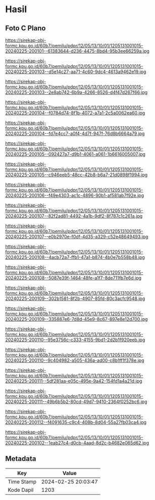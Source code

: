 # Hasil

## Foto C Plano

https://sirekap-obj-formc.kpu.go.id/60b7/pemilu/pdpr/12/05/13/10/01/1205131001015-20240225-200101--61383644-d236-4475-8bd4-95b3ee66259a.jpg

https://sirekap-obj-formc.kpu.go.id/60b7/pemilu/pdpr/12/05/13/10/01/1205131001015-20240225-200103--d5e14c27-aa71-4c60-9dc4-4613a9462e19.jpg

https://sirekap-obj-formc.kpu.go.id/60b7/pemilu/pdpr/12/05/13/10/01/1205131001015-20240225-200103--2e8ab742-6b9a-4266-8526-d4f47d267f66.jpg

https://sirekap-obj-formc.kpu.go.id/60b7/pemilu/pdpr/12/05/13/10/01/1205131001015-20240225-200104--f0784d74-8f1b-4072-a7a1-2c5a0062ea60.jpg

https://sirekap-obj-formc.kpu.go.id/60b7/pemilu/pdpr/12/05/13/10/01/1205131001015-20240225-200104--fd7e4cc7-a0f4-4d7f-947f-76d8b6664a79.jpg

https://sirekap-obj-formc.kpu.go.id/60b7/pemilu/pdpr/12/05/13/10/01/1205131001015-20240225-200105--092427a7-d9b1-4061-a061-1b6616005007.jpg

https://sirekap-obj-formc.kpu.go.id/60b7/pemilu/pdpr/12/05/13/10/01/1205131001015-20240225-200105--c946eeb5-48cc-42b8-b6a7-21d0898f1994.jpg

https://sirekap-obj-formc.kpu.go.id/60b7/pemilu/pdpr/12/05/13/10/01/1205131001015-20240225-200106--f49e4303-ac1c-4896-90b1-af581ab7f92e.jpg

https://sirekap-obj-formc.kpu.go.id/60b7/pemilu/pdpr/12/05/13/10/01/1205131001015-20240225-200107--82f2ad81-4492-4a1b-9df2-8f787c1c261a.jpg

https://sirekap-obj-formc.kpu.go.id/60b7/pemilu/pdpr/12/05/13/10/01/1205131001015-20240225-200107--e0b2970e-f0df-4d35-a329-c52e48649493.jpg

https://sirekap-obj-formc.kpu.go.id/60b7/pemilu/pdpr/12/05/13/10/01/1205131001015-20240225-200108--4acb72a7-ffb1-47a1-b874-4b0e7b558b48.jpg

https://sirekap-obj-formc.kpu.go.id/60b7/pemilu/pdpr/12/05/13/10/01/1205131001015-20240225-200108--5087e39f-1464-48fe-a1f7-8de711fb7e6d.jpg

https://sirekap-obj-formc.kpu.go.id/60b7/pemilu/pdpr/12/05/13/10/01/1205131001015-20240225-200109--302b1581-8f2b-4907-85fd-80c3acfc9548.jpg

https://sirekap-obj-formc.kpu.go.id/60b7/pemilu/pdpr/12/05/13/10/01/1205131001015-20240225-200109--335887e6-7d8d-45e9-8c67-897e8e12d700.jpg

https://sirekap-obj-formc.kpu.go.id/60b7/pemilu/pdpr/12/05/13/10/01/1205131001015-20240225-200110--95e3756c-c333-4155-9bd1-2d2b1f920eeb.jpg

https://sirekap-obj-formc.kpu.go.id/60b7/pemilu/pdpr/12/05/13/10/01/1205131001015-20240225-200110--9c404982-a505-436a-ad00-c8b1ff1f378e.jpg

https://sirekap-obj-formc.kpu.go.id/60b7/pemilu/pdpr/12/05/13/10/01/1205131001015-20240225-200111--5df281aa-e05c-495e-9a42-154fd1a4a21d.jpg

https://sirekap-obj-formc.kpu.go.id/60b7/pemilu/pdpr/12/05/13/10/01/1205131001015-20240225-200111--49b6b5b2-80cd-49d7-9410-2364f0252bc6.jpg

https://sirekap-obj-formc.kpu.go.id/60b7/pemilu/pdpr/12/05/13/10/01/1205131001015-20240225-200112--f4091635-c9c4-408b-8d04-55a27fb03ca4.jpg

https://sirekap-obj-formc.kpu.go.id/60b7/pemilu/pdpr/12/05/13/10/01/1205131001015-20240225-200102--1eab27c4-d0cb-4aad-8d2c-b4682e065d62.jpg


## Metadata

| Key        | Value               |
| ---------- | ------------------- |
| Time Stamp | 2024-02-25 20:03:47 |
| Kode Dapil | 1203                |




